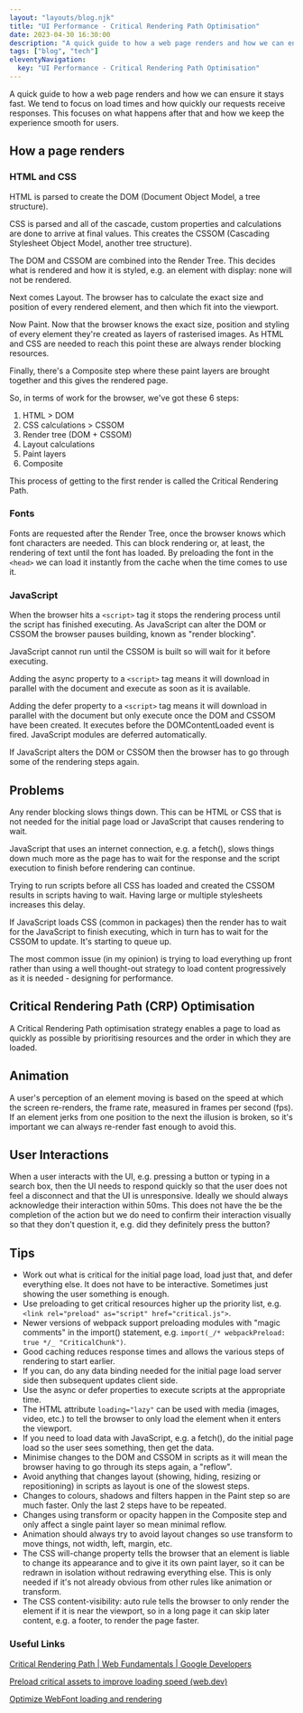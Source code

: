 ```yaml
---
layout: "layouts/blog.njk"
title: "UI Performance - Critical Rendering Path Optimisation"
date: 2023-04-30 16:30:00
description: "A quick guide to how a web page renders and how we can ensure it stays fast"
tags: ["blog", "tech"]
eleventyNavigation:
  key: "UI Performance - Critical Rendering Path Optimisation"
---
```


A quick guide to how a web page renders and how we can ensure it stays fast. We tend to focus on load times and how quickly our requests receive responses. This focuses on what happens after that and how we keep the experience smooth for users.

## How a page renders

### HTML and CSS

HTML is parsed to create the DOM (Document Object Model, a tree structure).

CSS is parsed and all of the cascade, custom properties and calculations are done to arrive at final values. This creates the CSSOM (Cascading Stylesheet Object Model, another tree structure).

The DOM and CSSOM are combined into the Render Tree. This decides what is rendered and how it is styled, e.g. an element with display: none will not be rendered.

Next comes Layout. The browser has to calculate the exact size and position of every rendered element, and then which fit into the viewport.

Now Paint. Now that the browser knows the exact size, position and styling of every element they're created as layers of rasterised images. As HTML and CSS are needed to reach this point these are always render blocking resources.

Finally, there's a Composite step where these paint layers are brought together and this gives the rendered page.

So, in terms of work for the browser, we've got these 6 steps:

1. HTML > DOM
2. CSS calculations > CSSOM
3. Render tree (DOM + CSSOM)
4. Layout calculations
5. Paint layers
6. Composite

This process of getting to the first render is called the Critical Rendering Path.

### Fonts

Fonts are requested after the Render Tree, once the browser knows which font characters are needed. This can block rendering or, at least, the rendering of text until the font has loaded. By preloading the font in the `<head>` we can load it instantly from the cache when the time comes to use it.

### JavaScript

When the browser hits a `<script>` tag it stops the rendering process until the script has finished executing. As JavaScript can alter the DOM or CSSOM the browser pauses building, known as "render blocking".

JavaScript cannot run until the CSSOM is built so will wait for it before executing.

Adding the async property to a `<script>` tag means it will download in parallel with the document and execute as soon as it is available.

Adding the defer property to a `<script>` tag means it will download in parallel with the document but only execute once the DOM and CSSOM have been created. It executes before the DOMContentLoaded event is fired. JavaScript modules are deferred automatically.

If JavaScript alters the DOM or CSSOM then the browser has to go through some of the rendering steps again.

## Problems

Any render blocking slows things down. This can be HTML or CSS that is not needed for the initial page load or JavaScript that causes rendering to wait.

JavaScript that uses an internet connection, e.g. a fetch(), slows things down much more as the page has to wait for the response and the script execution to finish before rendering can continue.

Trying to run scripts before all CSS has loaded and created the CSSOM results in scripts having to wait. Having large or multiple stylesheets increases this delay.

If JavaScript loads CSS (common in packages) then the render has to wait for the JavaScript to finish executing, which in turn has to wait for the CSSOM to update. It's starting to queue up.

The most common issue (in my opinion) is trying to load everything up front rather than using a well thought-out strategy to load content progressively as it is needed - designing for performance.

## Critical Rendering Path (CRP) Optimisation

A Critical Rendering Path optimisation strategy enables a page to load as quickly as possible by prioritising resources and the order in which they are loaded.

## Animation

A user's perception of an element moving is based on the speed at which the screen re-renders, the frame rate, measured in frames per second (fps). If an element jerks from one position to the next the illusion is broken, so it's important we can always re-render fast enough to avoid this.

## User Interactions

When a user interacts with the UI, e.g. pressing a button or typing in a search box, then the UI needs to respond quickly so that the user does not feel a disconnect and that the UI is unresponsive. Ideally we should always acknowledge their interaction within 50ms. This does not have the be the completion of the action but we do need to confirm their interaction visually so that they don't question it, e.g. did they definitely press the button?

## Tips

- Work out what is critical for the initial page load, load just that, and defer everything else. It does not have to be interactive. Sometimes just showing the user something is enough.
- Use preloading to get critical resources higher up the priority list, e.g. `<link rel="preload" as="script" href="critical.js">`.
- Newer versions of webpack support preloading modules with "magic comments" in the import() statement, e.g. `import(_/* webpackPreload: true */_ "CriticalChunk")`.
- Good caching reduces response times and allows the various steps of rendering to start earlier.
- If you can, do any data binding needed for the initial page load server side then subsequent updates client side.
- Use the async or defer properties to execute scripts at the appropriate time.
- The HTML attribute `loading="lazy"` can be used with media (images, video, etc.) to tell the browser to only load the element when it enters the viewport.
- If you need to load data with JavaScript, e.g. a fetch(), do the initial page load so the user sees something, then get the data.
- Minimise changes to the DOM and CSSOM in scripts as it will mean the browser having to go through its steps again, a "reflow".
- Avoid anything that changes layout (showing, hiding, resizing or repositioning) in scripts as layout is one of the slowest steps.
- Changes to colours, shadows and filters happen in the Paint step so are much faster. Only the last 2 steps have to be repeated.
- Changes using transform or opacity happen in the Composite step and only affect a single paint layer so mean minimal reflow.
- Animation should always try to avoid layout changes so use transform to move things, not width, left, margin, etc.
- The CSS will-change property tells the browser that an element is liable to change its appearance and to give it its own paint layer, so it can be redrawn in isolation without redrawing everything else. This is only needed if it's not already obvious from other rules like animation or transform.
- The CSS content-visibility: auto rule tells the browser to only render the element if it is near the viewport, so in a long page it can skip later content, e.g. a footer, to render the page faster.

### Useful Links

[Critical Rendering Path | Web Fundamentals | Google Developers](https://developers.google.com/web/fundamentals/performance/critical-rendering-path)

[Preload critical assets to improve loading speed (web.dev)](https://web.dev/preload-critical-assets/)

[Optimize WebFont loading and rendering](https://web.dev/optimize-webfont-loading/)
